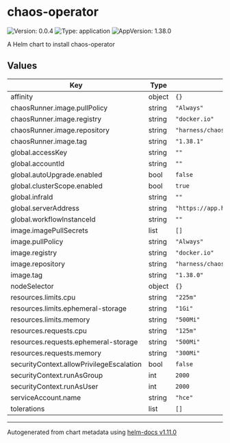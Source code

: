 # chaos-operator

![Version: 0.0.4](https://img.shields.io/badge/Version-0.0.4-informational?style=flat-square) ![Type: application](https://img.shields.io/badge/Type-application-informational?style=flat-square) ![AppVersion: 1.38.0](https://img.shields.io/badge/AppVersion-1.38.0-informational?style=flat-square)

A Helm chart to install chaos-operator

## Values

| Key | Type | Default | Description |
|-----|------|---------|-------------|
| affinity | object | `{}` |  |
| chaosRunner.image.pullPolicy | string | `"Always"` |  |
| chaosRunner.image.registry | string | `"docker.io"` |  |
| chaosRunner.image.repository | string | `"harness/chaos-runner"` |  |
| chaosRunner.image.tag | string | `"1.38.1"` |  |
| global.accessKey | string | `""` |  |
| global.accountId | string | `""` |  |
| global.autoUpgrade.enabled | bool | `false` |  |
| global.clusterScope.enabled | bool | `true` |  |
| global.infraId | string | `""` |  |
| global.serverAddress | string | `"https://app.harness.io/gratis/chaos/kserver/api"` |  |
| global.workflowInstanceId | string | `""` |  |
| image.imagePullSecrets | list | `[]` |  |
| image.pullPolicy | string | `"Always"` |  |
| image.registry | string | `"docker.io"` |  |
| image.repository | string | `"harness/chaos-operator"` |  |
| image.tag | string | `"1.38.0"` |  |
| nodeSelector | object | `{}` |  |
| resources.limits.cpu | string | `"225m"` |  |
| resources.limits.ephemeral-storage | string | `"1Gi"` |  |
| resources.limits.memory | string | `"500Mi"` |  |
| resources.requests.cpu | string | `"125m"` |  |
| resources.requests.ephemeral-storage | string | `"500Mi"` |  |
| resources.requests.memory | string | `"300Mi"` |  |
| securityContext.allowPrivilegeEscalation | bool | `false` |  |
| securityContext.runAsGroup | int | `2000` |  |
| securityContext.runAsUser | int | `2000` |  |
| serviceAccount.name | string | `"hce"` |  |
| tolerations | list | `[]` |  |

----------------------------------------------
Autogenerated from chart metadata using [helm-docs v1.11.0](https://github.com/norwoodj/helm-docs/releases/v1.11.0)
